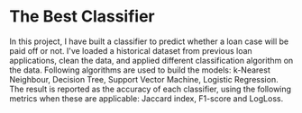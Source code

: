 #   The Best Classifier
In this project, I have built a classifier to predict whether a loan case will be paid off or not. I've loaded a historical dataset from previous loan applications, clean the data, and applied different classification algorithm on the data. Following algorithms are used to build the models:  k-Nearest Neighbour, Decision Tree, Support Vector Machine, Logistic Regression. The result is reported as the accuracy of each classifier, using the following metrics when these are applicable:  Jaccard index, F1-score and LogLoss.
